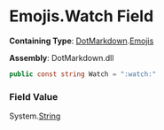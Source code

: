 # Emojis\.Watch Field

**Containing Type**: [DotMarkdown](../../README.md)\.[Emojis](../README.md)

**Assembly**: DotMarkdown\.dll

```csharp
public const string Watch = ":watch:"
```

### Field Value

System\.[String](https://docs.microsoft.com/en-us/dotnet/api/system.string)